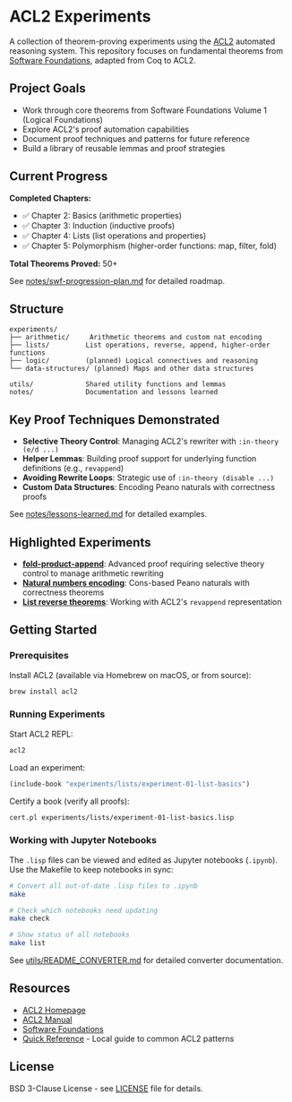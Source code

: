 # ACL2 Experiments

A collection of theorem-proving experiments using the [ACL2](https://www.cs.utexas.edu/~moore/acl2/) automated reasoning system. This repository focuses on fundamental theorems from [Software Foundations](https://softwarefoundations.cis.upenn.edu/), adapted from Coq to ACL2.

## Project Goals

- Work through core theorems from Software Foundations Volume 1 (Logical Foundations)
- Explore ACL2's proof automation capabilities
- Document proof techniques and patterns for future reference
- Build a library of reusable lemmas and proof strategies

## Current Progress

**Completed Chapters:**
- ✅ Chapter 2: Basics (arithmetic properties)
- ✅ Chapter 3: Induction (inductive proofs)
- ✅ Chapter 4: Lists (list operations and properties)
- ✅ Chapter 5: Polymorphism (higher-order functions: map, filter, fold)

**Total Theorems Proved:** 50+

See [notes/swf-progression-plan.md](notes/swf-progression-plan.md) for detailed roadmap.

## Structure

```
experiments/
├── arithmetic/     Arithmetic theorems and custom nat encoding
├── lists/         List operations, reverse, append, higher-order functions
├── logic/         (planned) Logical connectives and reasoning
└── data-structures/ (planned) Maps and other data structures

utils/             Shared utility functions and lemmas
notes/             Documentation and lessons learned
```

## Key Proof Techniques Demonstrated

- **Selective Theory Control**: Managing ACL2's rewriter with `:in-theory (e/d ...)`
- **Helper Lemmas**: Building proof support for underlying function definitions (e.g., `revappend`)
- **Avoiding Rewrite Loops**: Strategic use of `:in-theory (disable ...)`
- **Custom Data Structures**: Encoding Peano naturals with correctness proofs

See [notes/lessons-learned.md](notes/lessons-learned.md) for detailed examples.

## Highlighted Experiments

- **[fold-product-append](experiments/lists/experiment-02-higher-order-product.lisp)**: Advanced proof requiring selective theory control to manage arithmetic rewriting
- **[Natural numbers encoding](experiments/arithmetic/experiment-04-natural-numbers.lisp)**: Cons-based Peano naturals with correctness theorems
- **[List reverse theorems](experiments/lists/experiment-01-list-basics.lisp)**: Working with ACL2's `revappend` representation

## Getting Started

### Prerequisites

Install ACL2 (available via Homebrew on macOS, or from source):
```bash
brew install acl2
```

### Running Experiments

Start ACL2 REPL:
```bash
acl2
```

Load an experiment:
```lisp
(include-book "experiments/lists/experiment-01-list-basics")
```

Certify a book (verify all proofs):
```bash
cert.pl experiments/lists/experiment-01-list-basics.lisp
```

### Working with Jupyter Notebooks

The `.lisp` files can be viewed and edited as Jupyter notebooks (`.ipynb`). Use the Makefile to keep notebooks in sync:

```bash
# Convert all out-of-date .lisp files to .ipynb
make

# Check which notebooks need updating
make check

# Show status of all notebooks
make list
```

See [utils/README_CONVERTER.md](utils/README_CONVERTER.md) for detailed converter documentation.

## Resources

- [ACL2 Homepage](https://www.cs.utexas.edu/~moore/acl2/)
- [ACL2 Manual](https://www.cs.utexas.edu/users/moore/acl2/manuals/current/manual/)
- [Software Foundations](https://softwarefoundations.cis.upenn.edu/lf-current/)
- [Quick Reference](notes/acl2-quick-reference.md) - Local guide to common ACL2 patterns

## License

BSD 3-Clause License - see [LICENSE](LICENSE) file for details.
